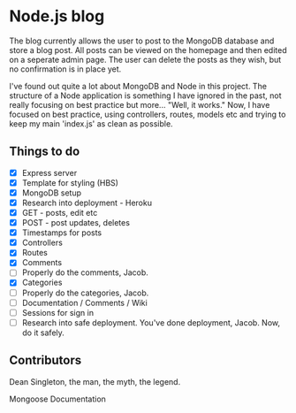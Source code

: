 # Node.js blog

The blog currently allows the user to post to the MongoDB database and store a blog post. All posts can be viewed on the homepage and then edited on a seperate admin page. The user can delete the posts as they wish, but no confirmation is in place yet.

I've found out quite a lot about MongoDB and Node in this project. The structure of a Node application is something I have ignored in the past, not really focusing on best practice but more... "Well, it works." Now, I have focused on best practice, using controllers, routes, models etc and trying to keep my main 'index.js' as clean as possible.

## Things to do

- [x] Express server
- [x] Template for styling (HBS)
- [x] MongoDB setup
- [x] Research into deployment - Heroku
- [x] GET - posts, edit etc
- [x] POST - post updates, deletes
- [x] Timestamps for posts
- [x] Controllers
- [x] Routes
- [x] Comments
- [ ] Properly do the comments, Jacob.
- [x] Categories
- [ ] Properly do the categories, Jacob.
- [ ] Documentation / Comments / Wiki
- [ ] Sessions for sign in
- [ ] Research into safe deployment. You've done deployment, Jacob. Now, do it safely.

## Contributors

Dean Singleton, the man, the myth, the legend.

Mongoose Documentation
